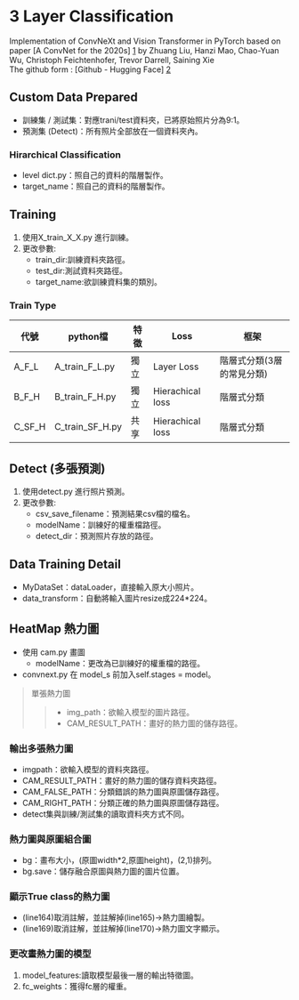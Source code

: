 ﻿# 3 Layer Classification
Implementation of ConvNeXt and Vision Transformer in PyTorch based on paper [A ConvNet for the 2020s] [1] by Zhuang Liu, Hanzi Mao, Chao-Yuan Wu, Christoph Feichtenhofer, Trevor Darrell, Saining Xie  
The github form : [Github - Hugging Face] [2]

## Custom Data Prepared
- 訓練集 / 測試集：對應trani/test資料夾，已將原始照片分為9:1。
- 預測集 (Detect)：所有照片全部放在一個資料夾內。

### Hirarchical Classification
- level dict.py：照自己的資料的階層製作。
- target_name：照自己的資料的階層製作。

## Training 
1. 使用X_train_X_X.py 進行訓練。
2. 更改參數:
    - train_dir:訓練資料夾路徑。
    - test_dir:測試資料夾路徑。
    - target_name:欲訓練資料集的類別。

### Train Type
|代號 |python檔 |特徵 |Loss |框架 |
|------|--------|--------|--------|--------|
|A_F_L |A_train_F_L.py |獨立 |Layer Loss |階層式分類(3層的常見分類) |
|B_F_H |B_train_F_H.py |獨立 |Hierachical loss |階層式分類 |
|C_SF_H |C_train_SF_H.py |共享 |Hierachical loss |階層式分類 |

## Detect (多張預測)
1. 使用detect.py 進行照片預測。
2. 更改參數:
    - csv_save_filename：預測結果csv檔的檔名。
    - modelName：訓練好的權重檔路徑。
    - detect_dir：預測照片存放的路徑。

## Data Training Detail
- MyDataSet：dataLoader，直接輸入原大小照片。
- data_transform：自動將輸入圖片resize成224*224。

## HeatMap 熱力圖
- 使用 cam.py 畫圖
    - modelName：更改為已訓練好的權重檔的路徑。
- convnext.py 在 model_s 前加入self.stages = model。
>單張熱力圖
>>- img_path：欲輸入模型的圖片路徑。
>>- CAM_RESULT_PATH：畫好的熱力圖的儲存路徑。
### 輸出多張熱力圖
- imgpath：欲輸入模型的資料夾路徑。
- CAM_RESULT_PATH：畫好的熱力圖的儲存資料夾路徑。
- CAM_FALSE_PATH：分類錯誤的熱力圖與原圖儲存路徑。
- CAM_RIGHT_PATH：分類正確的熱力圖與原圖儲存路徑。
- detect集與訓練/測試集的讀取資料夾方式不同。
### 熱力圖與原圖組合圖
- bg：畫布大小，(原圖width*2,原圖height)，(2,1)排列。
- bg.save：儲存融合原圖與熱力圖的圖片位置。
### 顯示True class的熱力圖
- (line164)取消註解，並註解掉(line165)->熱力圖繪製。
- (line169)取消註解，並註解掉(line170)->熱力圖文字顯示。
### 更改畫熱力圖的模型 
1. model_features:讀取模型最後一層的輸出特徵圖。 
2. fc_weights：獲得fc層的權重。

[1]: https://arxiv.org/abs/2201.03545 "A ConvNet for the 2020s"
[2]: https://github.com/huggingface/pytorch-image-models "Github - Hugging Face"
